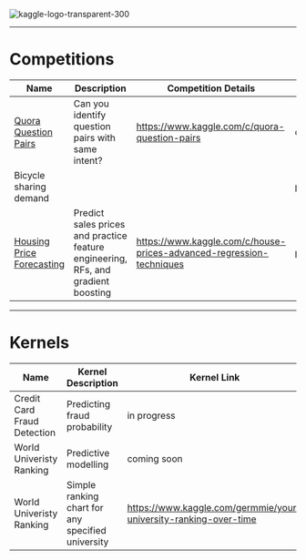
![kaggle-logo-transparent-300](https://cloud.githubusercontent.com/assets/22788747/26443932/ef299934-416c-11e7-8b3c-df3858b07626.png)


---

# Competitions
Name | Description | Competition Details | Category | Ranking 
--- | --- | --- | --- | ---
[Quora Question Pairs](https://github.com/GA-datascience/Kaggle-Quora) | Can you identify question pairs with same intent? | https://www.kaggle.com/c/quora-question-pairs | competition | top 5%
Bicycle sharing demand | | | practice | -
[Housing Price Forecasting](https://github.com/germayneng/Kaggle/tree/master/tutorials/Housing-prices) | Predict sales prices and practice feature engineering, RFs, and gradient boosting| https://www.kaggle.com/c/house-prices-advanced-regression-techniques | practice | -

---

# Kernels 
Name | Kernel Description  | Kernel Link |   
--- | --- | --- 
Credit Card Fraud Detection | Predicting fraud probability | in progress
World Univeristy Ranking | Predictive modelling | coming soon 
World Univeristy Ranking | Simple ranking chart for any specified university | https://www.kaggle.com/germmie/your-university-ranking-over-time
